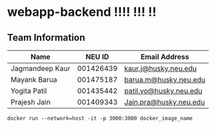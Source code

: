# webapp-backend !!!! !!! !!

## Team Information

| Name | NEU ID | Email Address |
| --- | --- | --- |
|Jagmandeep Kaur | 001426439|kaur.j@husky.neu.edu |  | | |
|Mayank Barua| 001475187| barua.m@husky.neu.edu|
|Yogita Patil| 001435442|patil.yo@husky.neu.edu |
|Prajesh Jain| 001409343| Jain.pra@husky.neu.edu|

`docker run --network=host -it -p 3000:3000 docker_image_name`

